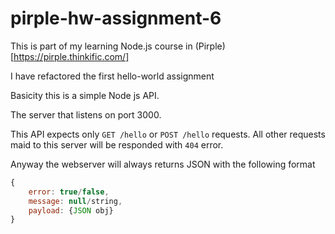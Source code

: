 # pirple-hw-assignment-6

This is part of my learning Node.js course in (Pirple)[https://pirple.thinkific.com/]

I have refactored the first hello-world assignment

Basicity this is a simple Node js API.

The server that listens on port 3000.

This API expects only `GET /hello` or `POST /hello` requests. 
All other requests maid to this server will be responded with `404` error.

Anyway the webserver will always returns JSON with the following format 
``` javascript
{ 
    error: true/false, 
    message: null/string, 
    payload: {JSON obj} 
}
```

